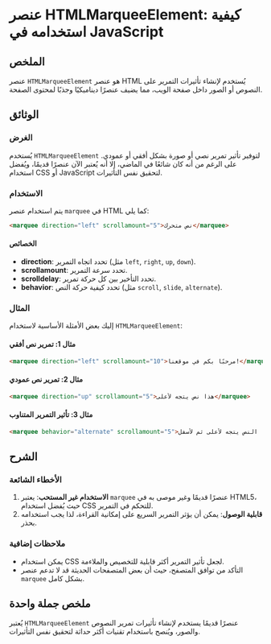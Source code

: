 <!--
Meta Description: # عنصر HTMLMarqueeElement: كيفية استخدامه في JavaScript ## الملخص عنصر `HTMLMarqueeElement` هو عنصر HTML يُستخدم لإنشاء تأثيرات التمرير على النصوص أو ...
Meta Keywords: marquee, عنصر, التمرير, html, htmlmarqueeelement
-->

# عنصر HTMLMarqueeElement: كيفية استخدامه في JavaScript 

## الملخص
عنصر `HTMLMarqueeElement` هو عنصر HTML يُستخدم لإنشاء تأثيرات التمرير على النصوص أو الصور داخل صفحة الويب، مما يضيف عنصرًا ديناميكيًا وجذبًا لمحتوى الصفحة.

## الوثائق
### الغرض
يُستخدم `HTMLMarqueeElement` لتوفير تأثير تمرير نصي أو صورة بشكل أفقي أو عمودي. على الرغم من أنه كان شائعًا في الماضي، إلا أنه يُعتبر الآن عنصرًا قديمًا، ويُفضل استخدام CSS أو JavaScript لتحقيق نفس التأثيرات.

### الاستخدام
يتم استخدام عنصر `marquee` في HTML كما يلي:

```html
<marquee direction="left" scrollamount="5">نص متحرك</marquee>
```

#### الخصائص
- **direction**: تحدد اتجاه التمرير (مثل `left`, `right`, `up`, `down`).
- **scrollamount**: تحدد سرعة التمرير.
- **scrolldelay**: تحدد التأخير بين كل حركة تمرير.
- **behavior**: تحدد كيفية حركة النص (مثل `scroll`, `slide`, `alternate`).

### المثال
إليك بعض الأمثلة الأساسية لاستخدام `HTMLMarqueeElement`:

#### مثال 1: تمرير نص أفقي
```html
<marquee direction="left" scrollamount="10">مرحبًا بكم في موقعنا!</marquee>
```

#### مثال 2: تمرير نص عمودي
```html
<marquee direction="up" scrollamount="5">هذا نص يتجه لأعلى</marquee>
```

#### مثال 3: تأثير التمرير المتناوب
```html
<marquee behavior="alternate" scrollamount="5">هذا النص يتجه لأعلى ثم لأسفل!</marquee>
```

## الشرح
### الأخطاء الشائعة
1. **الاستخدام غير المستحب**: يعتبر `marquee` عنصرًا قديمًا وغير موصى به في HTML5، حيث يُفضل استخدام CSS للتحكم في التمرير.
2. **قابلية الوصول**: يمكن أن يؤثر التمرير السريع على إمكانية القراءة، لذا يجب استخدامه بحذر.

### ملاحظات إضافية
- يمكن استخدام CSS لجعل تأثير التمرير أكثر قابلية للتخصيص والملاءمة.
- التأكد من توافق المتصفح، حيث أن بعض المتصفحات الحديثة قد لا تدعم عنصر `marquee` بشكل كامل.

## ملخص جملة واحدة
يُعتبر `HTMLMarqueeElement` عنصرًا قديمًا يستخدم لإنشاء تأثيرات تمرير النصوص والصور، ويُنصح باستخدام تقنيات أكثر حداثة لتحقيق نفس التأثيرات.